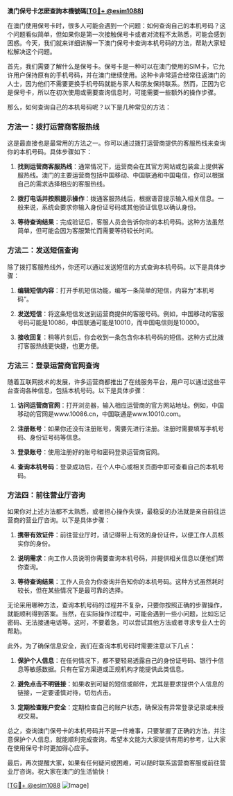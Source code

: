 **澳门保号卡怎麽查詢本機號碼[[TG💪+ @esim1088](https://t.me/s/esim1088)]**

在澳门使用保号卡时，很多人可能会遇到一个问题：如何查询自己的本机号码？这个问题看似简单，但如果你是第一次接触保号卡或者对流程不太熟悉，可能会感到困惑。今天，我们就来详细讲解一下澳门保号卡查询本机号码的方法，帮助大家轻松解决这个问题。

首先，我们需要了解什么是保号卡。保号卡是一种可以在澳门使用的SIM卡，它允许用户保持原有的手机号码，并在澳门继续使用。这种卡非常适合经常往返澳门的人士，因为他们不需要更换手机号码就能与家人和朋友保持联系。然而，正因为它是保号卡，所以在初次使用或需要查询信息时，可能需要一些额外的操作步骤。

那么，如何查询自己的本机号码呢？以下是几种常见的方法：

### 方法一：拨打运营商客服热线

这是最直接也是最常用的方法之一。你可以通过拨打运营商提供的客服热线来查询你的本机号码。具体步骤如下：

1. **找到运营商客服热线**：通常情况下，运营商会在其官方网站或包装盒上提供客服热线。澳门的主要运营商包括中国移动、中国联通和中国电信，你可以根据自己的需求选择相应的客服热线。
   
2. **拨打电话并按照提示操作**：拨通客服热线后，根据语音提示输入相关信息。一般来说，系统会要求你输入身份证号码或其他验证信息以确认身份。

3. **等待查询结果**：完成验证后，客服人员会告诉你你的本机号码。这种方法虽然简单，但可能会因为客服繁忙而需要等待较长时间。

### 方法二：发送短信查询

除了拨打客服热线外，你还可以通过发送短信的方式查询本机号码。以下是具体步骤：

1. **编辑短信内容**：打开手机短信功能，编写一条简单的短信，内容为“本机号码”。

2. **发送短信**：将这条短信发送到运营商提供的客服号码。例如，中国移动的客服号码可能是10086，中国联通可能是10010，而中国电信则是10000。

3. **接收回复**：稍等片刻后，你会收到一条包含你本机号码的短信。这种方式比拨打客服热线更快捷，也更方便。

### 方法三：登录运营商官网查询

随着互联网技术的发展，许多运营商都推出了在线服务平台，用户可以通过这些平台查询各种信息，包括本机号码。以下是具体步骤：

1. **访问运营商官网**：打开浏览器，输入相应运营商的官方网站地址。例如，中国移动的官网是www.10086.cn，中国联通是www.10010.com。

2. **注册账号**：如果你还没有注册账号，需要先进行注册。注册时需要填写手机号码、身份证号码等信息。

3. **登录账号**：使用注册好的账号和密码登录运营商官网。

4. **查询本机号码**：登录成功后，在个人中心或相关页面中即可查看自己的本机号码。

### 方法四：前往营业厅咨询

如果你对上述方法都不太熟悉，或者担心操作失误，最稳妥的办法就是亲自前往运营商的营业厅咨询。以下是具体步骤：

1. **携带有效证件**：前往营业厅时，请记得带上有效的身份证件，以便工作人员核实你的身份。

2. **说明需求**：向工作人员说明你需要查询本机号码，并提供相关信息以便他们帮你查询。

3. **等待查询结果**：工作人员会为你查询并告知你的本机号码。这种方式虽然耗时较长，但在某些情况下是最可靠的选择。

无论采用哪种方法，查询本机号码的过程并不复杂，只要你按照正确的步骤操作，就能顺利得到答案。当然，在实际操作过程中，可能会遇到一些小问题，比如忘记密码、无法接通电话等。这时，不要着急，可以尝试其他方法或者寻求专业人士的帮助。

此外，为了确保信息安全，我们在查询本机号码时需要注意以下几点：

1. **保护个人信息**：在任何情况下，都不要轻易透露自己的身份证号码、银行卡信息等敏感数据。只有在官方渠道或正规机构才能提供此类信息。

2. **避免点击不明链接**：如果收到可疑的短信或邮件，尤其是要求提供个人信息的链接，一定要谨慎对待，切勿点击。

3. **定期检查账户安全**：定期检查自己的账户状态，确保没有异常登录记录或未授权交易。

总之，查询澳门保号卡的本机号码并不是一件难事，只要掌握了正确的方法，并注意保护个人信息，就能顺利完成查询。希望本文能为大家提供有用的参考，让大家在使用保号卡时更加得心应手。

最后，再次提醒大家，如果有任何疑问或困难，可以随时联系运营商客服或前往营业厅咨询。祝大家在澳门的生活愉快！

[[TG💪+ @esim1088](https://t.me/s/esim1088) ![Image](https://i.postimg.cc/4NQfJmqS/Snipaste-2025-05-13-00-14-12.png)]